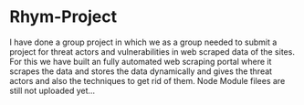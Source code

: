 # Rhym-Project
I have done a group project in which we as a group needed to submit a project for threat actors and vulnerabilities in web scraped data of the sites. For this we have built an fully automated web scraping portal where it scrapes the data and stores the data dynamically and gives the threat actors and also the techniques to get rid of them.
Node Module filees are still not uploaded yet...
